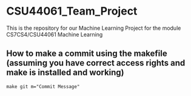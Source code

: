 # CSU44061_Team_Project
This is the repository for our Machine Learning Project for the module CS7CS4/CSU44061 Machine Learning

## How to make a commit using the makefile (assuming you have correct access rights and **make** is installed and working)
```make git m="Commit Message"```